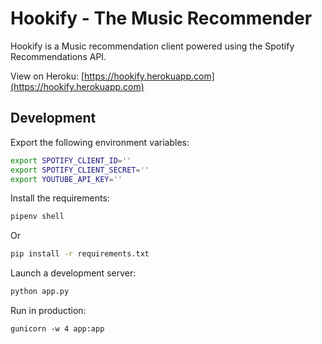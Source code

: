 # Hookify - The Music Recommender

Hookify is a Music recommendation client powered using the Spotify Recommendations API.

View on Heroku: [https://hookify.herokuapp.com](https://hookify.herokuapp.com)

## Development

Export the following environment variables:

``` bash
export SPOTIFY_CLIENT_ID=''
export SPOTIFY_CLIENT_SECRET=''
export YOUTUBE_API_KEY=''
```

Install the requirements:

``` bash
pipenv shell
```
Or
``` bash
pip install -r requirements.txt
```

Launch a development server:

``` bash
python app.py
```

Run in production:

```
gunicorn -w 4 app:app
```
